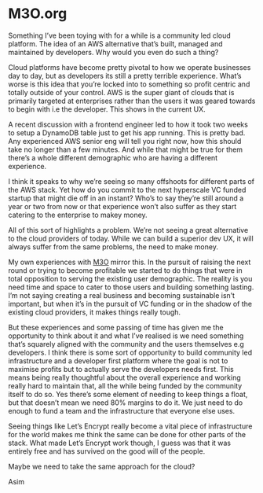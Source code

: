 # M3O.org

Something I’ve been toying with for a while is a community led cloud platform. The idea of an AWS alternative that’s built, managed and maintained by developers. Why would you even do such a thing?

Cloud platforms have become pretty pivotal to how we operate businesses day to day, but as developers its still a pretty terrible experience. What’s worse is this idea that you’re locked into to something so profit centric and totally outside of your control. AWS is the super giant of clouds that is primarily targeted at enterprises rather than the users it was geared towards to begin with i.e the developer. This shows in the current UX.

A recent discussion with a frontend engineer led to how it took two weeks to setup a DynamoDB table just to get his app running. This is pretty bad. Any experienced AWS senior eng will tell you right now, how this should take no longer than a few minutes. And while that might be true for them there’s a whole different demographic who are having a different experience.

I think it speaks to why we’re seeing so many offshoots for different parts of the AWS stack. Yet how do you commit to the next hyperscale VC funded startup that might die off in an instant? Who’s to say they’re still around a year or two from now or that experience won’t also suffer as they start catering to the enterprise to makey money.

All of this sort of highlights a problem. We’re not seeing a great alternative to the cloud providers of today. While we can build a superior dev UX, it will always suffer from the same problems, the need to make money.

My own experiences with [M3O](https://m3o.com) mirror this. In the pursuit of raising the next round or trying to become profitable we started to do things that were in total opposition to serving the existing user demographic. The reality is you need time and space to cater to those users and building something lasting. I’m not saying creating a real business and becoming sustainable isn’t important, but when it’s in the pursuit of VC funding or in the shadow of the existing cloud providers, it makes things really tough.

But these experiences and some passing of time has given me the opportunity to think about it and what I’ve realised is we need something that’s squarely aligned with the community and the users themselves e.g developers. I think there is some sort of opportunity to build community led infrastructure and a developer first platform where the goal is not to maximise profits but to actually serve the developers needs first. This means being really thoughtful about the overall experience and working really hard to maintain that, all the while being funded by the community itself to do so. Yes there’s some element of needing to keep things a float, but that doesn’t mean we need 80% margins to do it. We just need to do enough to fund a team and the infrastructure that everyone else uses.

Seeing things like Let’s Encrypt really become a vital piece of infrastructure for the world makes me think the same can be done for other parts of the stack. What made Let’s Encrypt work though, I guess was that it was entirely free and has survived on the good will of the people.

Maybe we need to take the same approach for the cloud?

Asim
